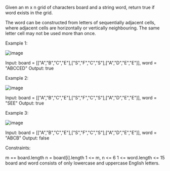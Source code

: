 
Given an m x n grid of characters board and a string word, return true if word exists in the grid.

The word can be constructed from letters of sequentially adjacent cells, where adjacent cells are horizontally or vertically neighbouring. The same letter cell may not be used more than once.

Example 1:



![image](https://github.com/Shubh-Krishna/LeetCode_Q/assets/135266175/ad373258-b6a3-4f49-a518-0d949f57a209)


Input: board = [["A","B","C","E"],["S","F","C","S"],["A","D","E","E"]], word = "ABCCED"
Output: true

Example 2:


![image](https://github.com/Shubh-Krishna/LeetCode_Q/assets/135266175/21461c62-71fa-421d-8ab0-d8f8fb958235)


Input: board = [["A","B","C","E"],["S","F","C","S"],["A","D","E","E"]], word = "SEE"
Output: true

Example 3:

![image](https://github.com/Shubh-Krishna/LeetCode_Q/assets/135266175/9ff58f8b-f9c4-4662-a2fe-dfebf380b507)


Input: board = [["A","B","C","E"],["S","F","C","S"],["A","D","E","E"]], word = "ABCB"
Output: false

Constraints:

m == board.length
n = board[i].length
1 <= m, n <= 6
1 <= word.length <= 15
board and word consists of only lowercase and uppercase English letters.

